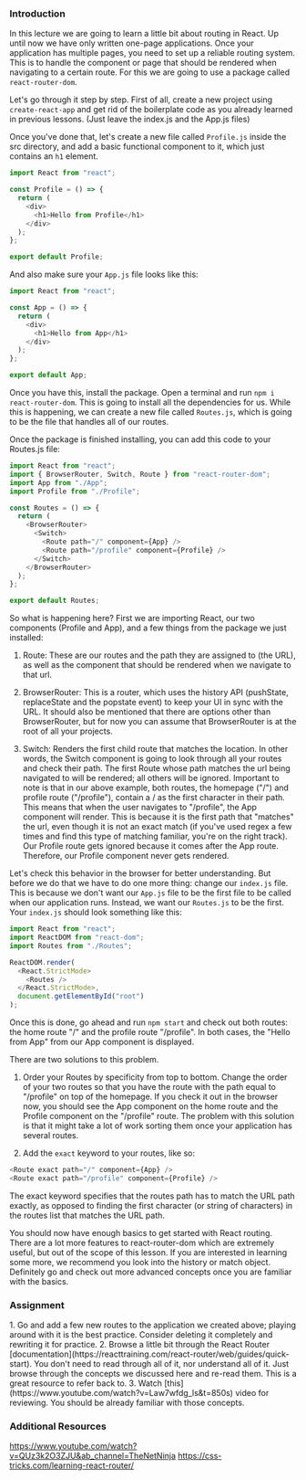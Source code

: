 ### Introduction

In this lecture we are going to learn a little bit about routing in React. Up until now we have only written one-page applications. Once your application has multiple pages, you need to set up a reliable routing system. This is to handle the component or page that should be rendered when navigating to a certain route. For this we are going to use a package called `react-router-dom`.

Let's go through it step by step. First of all, create a new project using `create-react-app` and get rid of the boilerplate code as you already learned in previous lessons. (Just leave the index.js and the App.js files)

Once you've done that, let's create a new file called `Profile.js` inside the src directory, and add a basic functional component to it, which just contains an `h1` element.

~~~javascript
import React from "react";

const Profile = () => {
  return (
    <div>
      <h1>Hello from Profile</h1>
    </div>
  );
};

export default Profile;
~~~

And also make sure your `App.js` file looks like this:

~~~javascript
import React from "react";

const App = () => {
  return (
    <div>
      <h1>Hello from App</h1>
    </div>
  );
};

export default App;
~~~

Once you have this, install the package. Open a terminal and run `npm i react-router-dom`. This is going to install all the dependencies for us.
While this is happening, we can create a new file called `Routes.js`, which is going to be the file that handles all of our routes.

Once the package is finished installing, you can add this code to your Routes.js file:

~~~javascript
import React from "react";
import { BrowserRouter, Switch, Route } from "react-router-dom";
import App from "./App";
import Profile from "./Profile";

const Routes = () => {
  return (
    <BrowserRouter>
      <Switch>
        <Route path="/" component={App} />
        <Route path="/profile" component={Profile} />
      </Switch>
    </BrowserRouter>
  );
};

export default Routes;
~~~

So what is happening here? First we are importing React, our two components (Profile and App), and a few things from the package we just installed:

1. Route: These are our routes and the path they are assigned to (the URL), as well as the component that should be rendered when we navigate to that url.

2. BrowserRouter: This is a router, which uses the history API (pushState, replaceState and the popstate event) to keep your UI in sync with the URL. It should also be mentioned that there are options other than BrowserRouter, but for now you can assume that BrowserRouter is at the root of all your projects.

3. Switch: Renders the first child route that matches the location. In other words, the Switch component is going to look through all your routes and check their path. The first Route whose path matches the url being navigated to will be rendered; all others will be ignored. Important to note is that in our above example, both routes, the homepage ("/") and profile route ("/profile"), contain a / as the first character in their path. This means that when the user navigates to "/profile", the App component will render. This is because it is the first path that "matches" the url, even though it is not an exact match (if you've used regex a few times and find this type of matching familiar, you're on the right track). Our Profile route gets ignored because it comes after the App route. Therefore, our Profile component never gets rendered.

Let's check this behavior in the browser for better understanding. But before we do that we have to do one more thing: change our `index.js` file. This is because we don't want our `App.js` file to be the first file to be called when our application runs. Instead, we want our `Routes.js` to be the first. Your `index.js` should look something like this:

~~~javascript
import React from "react";
import ReactDOM from "react-dom";
import Routes from "./Routes";

ReactDOM.render(
  <React.StrictMode>
    <Routes />
  </React.StrictMode>,
  document.getElementById("root")
);
~~~

Once this is done, go ahead and run `npm start` and check out both routes: the home route "/" and the profile route "/profile".
In both cases, the "Hello from App" from our App component is displayed.

There are two solutions to this problem.

1. Order your Routes by specificity from top to bottom. Change the order of your two routes so that you have the route with the path equal to "/profile" on top of the homepage. If you check it out in the browser now, you should see the App component on the home route and the Profile component on the "/profile" route. The problem with this solution is that it might take a lot of work sorting them once your application has several routes.

2. Add the `exact` keyword to your routes, like so:

~~~javascript
<Route exact path="/" component={App} />
<Route exact path="/profile" component={Profile} />

~~~

The exact keyword specifies that the routes path has to match the URL path exactly, as opposed to finding the first character (or string of characters) in the routes list that matches the URL path.

You should now have enough basics to get started with React routing. There are a lot more features to react-router-dom which are extremely useful, but out of the scope of this lesson. If you are interested in learning some more, we recommend you look into the history or match object. Definitely go and check out more advanced concepts once you are familiar with the basics.

### Assignment

<div class="lesson-content__panel" markdown="1">
1. Go and add a few new routes to the application we created above; playing around with it is the best practice. Consider deleting it completely and rewriting it for practice.
2. Browse a little bit through the React Router [documentation](https://reacttraining.com/react-router/web/guides/quick-start). You don't need to read through all of it, nor understand all of it. Just browse through the concepts we discussed here and re-read them. This is a great resource to refer back to.
3. Watch [this](https://www.youtube.com/watch?v=Law7wfdg_ls&t=850s) video for reviewing. You should be already familiar with those concepts.
</div>

### Additional Resources

https://www.youtube.com/watch?v=QUz3k2O3ZJU&ab_channel=TheNetNinja
https://css-tricks.com/learning-react-router/
